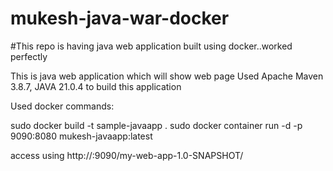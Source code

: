 # mukesh-java-war-docker
#This repo is having java web application built using docker..worked perfectly

This is java web application which will show web page
Used Apache Maven 3.8.7, JAVA 21.0.4 to build this application

Used docker commands:

sudo docker build -t sample-javaapp .
sudo docker container run -d -p 9090:8080 mukesh-javaapp:latest

access using http://<server ip address>:9090/my-web-app-1.0-SNAPSHOT/
